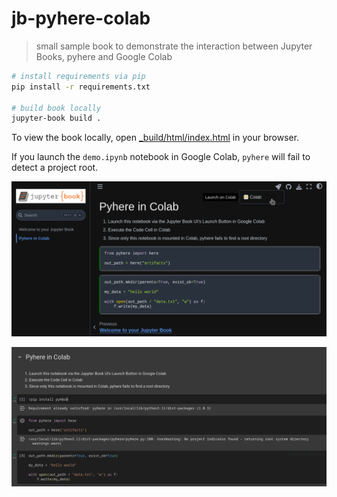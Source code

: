 # jb-pyhere-colab

> small sample book to demonstrate the interaction between Jupyter Books, pyhere and Google Colab

```sh
# install requirements via pip
pip install -r requirements.txt

# build book locally
jupyter-book build .
```

To view the book locally, open [_build/html/index.html](_build/html/index.html) in your browser.

If you launch the `demo.ipynb` notebook in Google Colab, `pyhere` will fail to detect a project root.

![launch colab](figures/launch_on_colab.png)

![in colab](figures/colab.png)